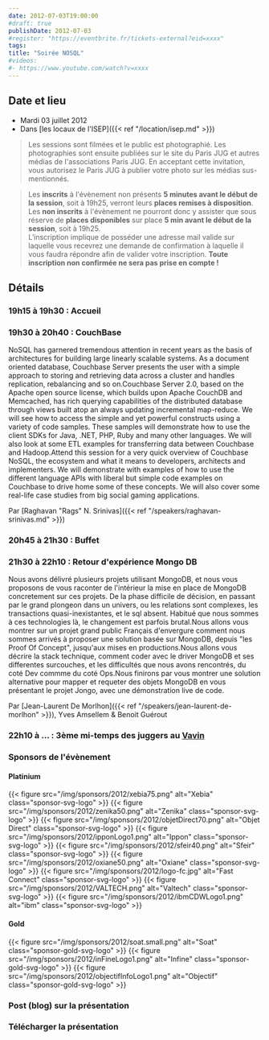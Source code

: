 ```yaml
---
date: 2012-07-03T19:00:00
#draft: true
publishDate: 2012-07-03
#register: "https://eventbrite.fr/tickets-external?eid=xxxx"
tags:
title: "Soirée NOSQL"
#videos: 
#- https://www.youtube.com/watch?v=xxxx
---
```


## Date et lieu

* Mardi 03 juillet 2012
* Dans [les locaux de l'ISEP]({{< ref "/location/isep.md" >}})

> Les sessions sont filmées et le public est photographié. Les photographies sont ensuite publiées sur le site du Paris JUG et autres médias de l'associations Paris JUG. En acceptant cette invitation, vous autorisez le Paris JUG à publier votre photo sur les médias sus-mentionnés.

> Les **inscrits** à l'évènement non présents **5 minutes avant le début de la session**, soit à 19h25, verront leurs **places remises à disposition**.  
Les **non inscrits** à l'évènement ne pourront donc y assister que sous réserve de **places disponibles** sur place **5 min avant le début de la session**, soit à 19h25.  
L’inscription implique de posséder une adresse mail valide sur laquelle vous recevrez une demande de confirmation à laquelle il vous faudra répondre afin de valider votre inscription.
**Toute inscription non confirmée ne sera pas prise en compte !**

## Détails

### 19h15 à 19h30 : Accueil

### 19h30 à 20h40 : CouchBase

NoSQL has garnered tremendous attention in recent years as the basis of architectures for building large linearly scalable systems. As a document oriented database, Couchbase Server presents the user with a simple approach to storing and retrieving data across a cluster and handles replication, rebalancing and so on.Couchbase Server 2.0, based on the Apache open source license, which builds upon Apache CouchDB and Memcached, has rich querying capabilities of the distributed database through views built atop an always updating incremental map-reduce. We will see how to access the simple and yet powerful constructs using a variety of code samples. These samples will demonstrate how to use the client SDKs for Java, .NET, PHP, Ruby and many other languages. We will also look at some ETL examples for transferring data between Couchbase and Hadoop.Attend this session for a very quick overview of Couchbase NoSQL, the ecosystem and what it means to developers, architects and implementers. We will demonstrate with examples of how to use the different language APIs with liberal but simple code examples on Couchbase to drive home some of these concepts. We will also cover some real-life case studies from big social gaming applications.


Par [Raghavan "Rags" N. Srinivas]({{< ref "/speakers/raghavan-srinivas.md" >}})

### 20h45 à 21h30 : Buffet

### 21h30 à 22h10 : Retour d'expérience Mongo DB

Nous avons délivré plusieurs projets utilisant MongoDB, et nous vous proposons de vous raconter de l'intérieur la mise en place de MongoDB concretement sur ces projets. De la phase difficile de décision, en passant par le grand plongeon dans un univers, ou les relations sont complexes, les transactions quasi-inexistantes, et le sql absent. Habitué que nous sommes à ces technologies là, le changement est parfois brutal.Nous allons vous montrer sur un projet grand public Français d'envergure comment nous sommes arrivés à proposer une solution basée sur MongoDB, depuis "les Proof Of Concept", jusqu'aux mises en productions.Nous allons vous décrire la stack technique, comment coder avec le driver MongoDB et ses differentes surcouches, et les difficultés que nous avons rencontrés, du coté Dev commme du coté Ops.Nous finirons par vous montrer une solution alternative pour mapper et requeter des objets MongoDB en vous présentant le projet Jongo, avec une démonstration live de code.

Par [Jean-Laurent De Morlhon]({{< ref "/speakers/jean-laurent-de-morlhon" >}}), Yves Amsellem & Benoit Guérout

### 22h10 à ... : 3ème mi-temps des juggers au [Vavin](https://maps.google.fr/maps/place?hl=fr&sourceid=navclient-ff&rlz=1B3GGGL_frFR294FR295&um=1&ie=UTF-8&q=restaurant+le+vavin+paris&fb=1&gl=fr&hq=restaurant+le+vavin&hnear=paris&cid=16763854041267710574)

### Sponsors de l'évènement

#### Platinium
{{< figure src="/img/sponsors/2012/xebia75.png" alt="Xebia" class="sponsor-svg-logo" >}}
{{< figure src="/img/sponsors/2012/zenika50.png" alt="Zenika" class="sponsor-svg-logo" >}}
{{< figure src="/img/sponsors/2012/objetDirect70.png" alt="Objet Direct" class="sponsor-svg-logo" >}}
{{< figure src="/img/sponsors/2012/ipponLogo1.png" alt="Ippon" class="sponsor-svg-logo" >}}
{{< figure src="/img/sponsors/2012/sfeir40.png" alt="Sfeir" class="sponsor-svg-logo" >}}
{{< figure src="/img/sponsors/2012/oxiane50.png" alt="Oxiane" class="sponsor-svg-logo" >}}
{{< figure src="/img/sponsors/2012/logo-fc.jpg" alt="Fast Connect" class="sponsor-svg-logo" >}}
{{< figure src="/img/sponsors/2012/VALTECH.png" alt="Valtech" class="sponsor-svg-logo" >}}
{{< figure src="/img/sponsors/2012/ibmCDWLogo1.png" alt="ibm" class="sponsor-svg-logo" >}}

#### Gold
{{< figure src="/img/sponsors/2012/soat.small.png" alt="Soat" class="sponsor-gold-svg-logo" >}}
{{< figure src="/img/sponsors/2012/inFineLogo1.png" alt="Infine" class="sponsor-gold-svg-logo" >}}
{{< figure src="/img/sponsors/2012/objectifInfoLogo1.png" alt="Objectif" class="sponsor-gold-svg-logo" >}}



### Post (blog) sur la présentation

### Télécharger la présentation

